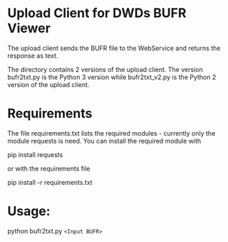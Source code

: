 # Upload Client for DWDs BUFR Viewer
The upload client sends the BUFR file to the WebService and returns the
response as text.

The directory contains 2 versions of the upload client. The version
bufr2txt.py is the Python 3 version while bufr2txt_v2.py is the Python 2
version of the upload client.

# Requirements 
The file requirements.txt lists the required modules - currently only the
module requests is need. You can install the required module with

pip install requests

or with the requirements file

pip install -r requirements.txt



# Usage:
python bufr2txt.py `<Input BUFR>`





